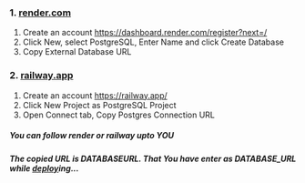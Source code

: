 ### 1. [render.com](https://dashboard.render.com)
   1. Create an account https://dashboard.render.com/register?next=/
   2. Click New, select PostgreSQL, Enter Name and click Create Database
   3. Copy External Database URL

### 2. [railway.app](https://railway.app/dashboard)
1. Create an account https://railway.app/
2. Click New Project as PostgreSQL Project
3. Open Connect tab, Copy Postgres Connection URL

##### You can follow render or railway upto YOU
##### The copied URL is DATABASEURL. That You have enter as DATABASE_URL while [deploy](https://app.koyeb.com/apps/depoly?type=docker&image=quay.io/lyfe00011/koyeb:beta)ing...